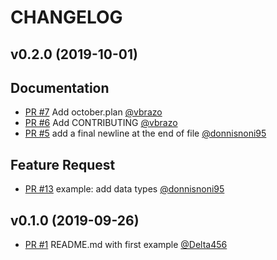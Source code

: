 # CHANGELOG

## v0.2.0 \(2019-10-01\)

## Documentation

* [PR \#7](https://github.com/v-community/v_by_example/pull/7) Add october.plan [@vbrazo](https://github.com/vbrazo)
* [PR \#6](https://github.com/v-community/v_by_example/pull/6) Add CONTRIBUTING [@vbrazo](https://github.com/vbrazo)
* [PR \#5](https://github.com/v-community/v_by_example/pull/5) add a final newline at the end of file [@donnisnoni95](https://github.com/donnisnoni95)

## Feature Request

* [PR \#13](https://github.com/v-community/v_by_example/pull/13) example: add data types [@donnisnoni95](https://github.com/donnisnoni95)

## v0.1.0 \(2019-09-26\)

* [PR \#1](https://github.com/v-community/v_by_example/pull/1) README.md with first example [@Delta456](https://github.com/Delta456)

